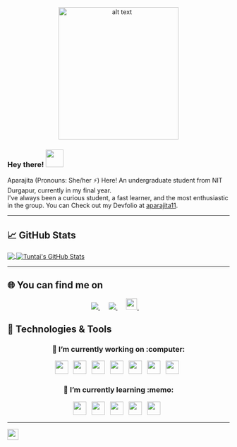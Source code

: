 <!-- header Gif -->

<div align="center">
   <img src="https://github.com/Tuntai/Tuntai/blob/main/hello.gif" alt="alt text" width="272" height="300" />
</div>

<!-- Intro -->

### Hey there!  <img src="https://raw.githubusercontent.com/MartinHeinz/MartinHeinz/master/wave.gif" width="40px">
Aparajita (Pronouns: She/her ⚡) Here! An undergraduate student from NIT Durgapur, currently in my final year.<br>
I've always been a curious student, a fast learner, and the most enthusiastic in the group. You can Check out my Devfolio at [aparajita11](https://devfolio.co/@aparajita11).
  
<hr>

<!-- Github Stats -->

## &#x1f4c8; GitHub Stats
<a href="https://github.com/Tuntai/Tuntai">
  <img align="center" src="https://github-readme-stats.vercel.app/api/top-langs/?username=Tuntai&hide=java,html,scss&title_color=00ff7f&text_color=c9cacc&icon_color=2bbc8a&bg_color=1d1f21" />
</a>

<a href="https://github.com/Tuntai/Tuntai">
  <img align="center" src="https://github-readme-stats.vercel.app/api?username=Tuntai&show_icons=true&line_height=27&count_private=true&title_color=00ff7f&text_color=c9cacc&icon_color=2bbc8a&bg_color=1d1f21" alt="Tuntai's GitHub Stats" />
</a>



<hr>
<!-- Contact -->

## :globe_with_meridians: You can find me on 
<p align='center'>
   <a href="https://www.linkedin.com/in/aparajita-paul98/" target="_blank">
      <img src="https://img.shields.io/badge/linkedin-%230077B5.svg?&style=for-the-badge&logo=linkedin&logoColor=white"/>
   </a>&nbsp;&nbsp;&nbsp;&nbsp;
   
   <a href="mailto:aparajitapaul98@gmail.com">
      <img src="https://img.shields.io/badge/gmail-%23D14836.svg?&style=for-the-badge&logo=gmail&logoColor=white"/>
   </a>&nbsp;&nbsp;&nbsp;&nbsp;
   
   <a href="https://devfolio.co/@aparajita11">
      <img height="25" src="https://gblobscdn.gitbook.com/spaces%2F-LX2wpUXI1eWMY46nkHR%2Favatar-rectangle.png?alt=media"/>
   </a>&nbsp;&nbsp;&nbsp;&nbsp; 
   
</p>

## 🔧 Technologies & Tools

<h3 align="center"> 🔭 I’m currently working on :computer: </h3>
<p align="center">
  <code><img height="30" src="http://simpleicons.org/icons/awesomelists.svg"></code>&nbsp;&nbsp;
  <code><img height="30" src="https://simpleicons.org/icons/javascript.svg"></code>&nbsp;&nbsp;
  <code><img height="30" src="https://simpleicons.org/icons/django.svg"></code>&nbsp;&nbsp;
  <code><img height="30" src="https://simpleicons.org/icons/html5.svg"></code>&nbsp;&nbsp;
  <code><img height="30" src="https://simpleicons.org/icons/python.svg"></code>&nbsp;&nbsp;
  <code><img height="30" src="https://simpleicons.org/icons/cplusplus.svg"></code>&nbsp;&nbsp;
 <code><img height="30" src="https://simpleicons.org/icons/gitlab.svg"></code>&nbsp;&nbsp;
</p>

<h3 align="center">  🌱 I’m currently learning :memo: </h3>
<p align="center">
  <code><img height="30" src="http://simpleicons.org/icons/php.svg"></code>&nbsp;&nbsp;
  <code><img height="30" src="http://simpleicons.org/icons/css3.svg"></code>&nbsp;&nbsp;
 <code><img height="30" src="https://simpleicons.org/icons/git.svg"></code>&nbsp;&nbsp;
 <code><img height="30" src="https://simpleicons.org/icons/node-dot-js.svg"></code>&nbsp;&nbsp;
 <code><img height="30" src="https://simpleicons.org/icons/react.svg"></code>&nbsp;&nbsp;
</p>
<hr>


<p><code><img height="25" src="https://komarev.com/ghpvc/?username=Tuntai&color=red"></code></p>
